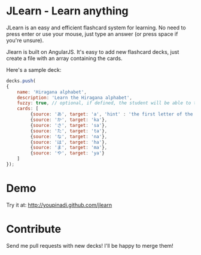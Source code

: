 JLearn - Learn anything
======

JLearn is an easy and efficient flashcard system for learning.
No need to press enter or use your mouse, just type an answer (or press space if you're unsure).

Jlearn is built on AngularJS.
It's easy to add new flashcard decks, just create a file with an array containing the cards.

Here's a sample deck:

```javascript
decks.push(
{
    name: 'Hiragana alphabet',
    description: 'Learn the Hiragana alphabet',
    fuzzy: true, // optional, if defined, the student will be able to toggle the fuzzy option
    cards: [
         {source: 'あ', target: 'a', 'hint' : 'the first letter of the alphabet'}, // you can add custom hint, if you don't, first letter will be given as a hint
         {source: 'か', target: 'ka'},
         {source: 'さ', target: 'sa'},
         {source: 'た', target: 'ta'},
         {source: 'な', target: 'na'},
         {source: 'は', target: 'ha'},
         {source: 'ま', target: 'ma'},
         {source: 'や', target: 'ya'}
    ]
});
```

Demo
======
Try it at: http://youpinadi.github.com/jlearn

Contribute
===========
Send me pull requests with new decks! I'll be happy to merge them!
